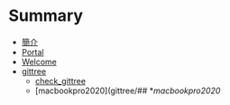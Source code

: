 # Summary
  
* [簡介](README.md)
* [Portal](Portal.md)
* [Welcome](Welcome_file.md)
* [gittree](gittree.md)
    * [check_gittree](gittree/check_gittree.md)
    * [macbookpro2020](gittree/## **macbookpro2020*
<!--stackedit_data:
eyJoaXN0b3J5IjpbLTI4OTgzMjU4NCwtMTk0NzI4ODE0MCwtND
U5ODgwMDQzLDE3MTYwMDA1NTZdfQ==
-->